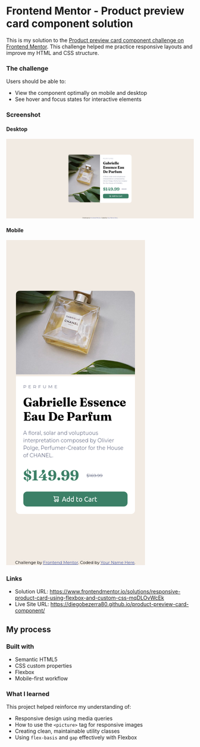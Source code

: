 # Frontend Mentor - Product preview card component solution

This is my solution to the [Product preview card component challenge on Frontend Mentor](https://www.frontendmentor.io/challenges/product-preview-card-component-GO7UmttRfa). This challenge helped me practice responsive layouts and improve my HTML and CSS structure.

### The challenge

Users should be able to:

- View the component optimally on mobile and desktop
- See hover and focus states for interactive elements

### Screenshot

#### Desktop
![Desktop screenshot](./images/screenshot-desktop.png)

#### Mobile
![Mobile screenshot](./images/screenshot-mobile.png)

### Links

- Solution URL: https://www.frontendmentor.io/solutions/responsive-product-card-using-flexbox-and-custom-css-mqDLOvWcEk
- Live Site URL: https://diegobezerra80.github.io/product-preview-card-component/

## My process

### Built with

- Semantic HTML5
- CSS custom properties
- Flexbox
- Mobile-first workflow

### What I learned

This project helped reinforce my understanding of:

- Responsive design using media queries
- How to use the `<picture>` tag for responsive images
- Creating clean, maintainable utility classes
- Using `flex-basis` and `gap` effectively with Flexbox
